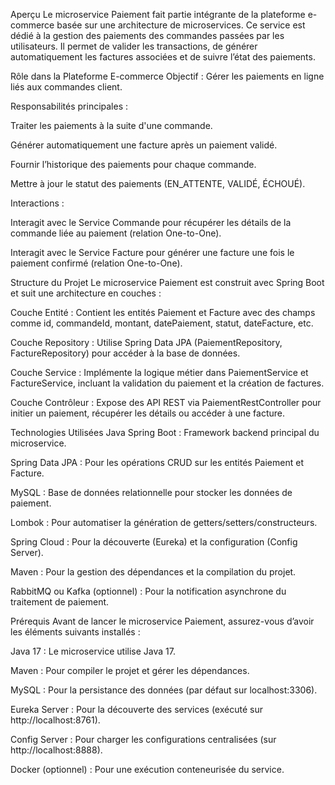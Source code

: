 Aperçu
Le microservice Paiement fait partie intégrante de la plateforme e-commerce basée sur une architecture de microservices. Ce service est dédié à la gestion des paiements des commandes passées par les utilisateurs. Il permet de valider les transactions, de générer automatiquement les factures associées et de suivre l’état des paiements.

Rôle dans la Plateforme E-commerce
Objectif : Gérer les paiements en ligne liés aux commandes client.

Responsabilités principales :

Traiter les paiements à la suite d'une commande.

Générer automatiquement une facture après un paiement validé.

Fournir l’historique des paiements pour chaque commande.

Mettre à jour le statut des paiements (EN_ATTENTE, VALIDÉ, ÉCHOUÉ).

Interactions :

Interagit avec le Service Commande pour récupérer les détails de la commande liée au paiement (relation One-to-One).

Interagit avec le Service Facture pour générer une facture une fois le paiement confirmé (relation One-to-One).

Structure du Projet
Le microservice Paiement est construit avec Spring Boot et suit une architecture en couches :

Couche Entité : Contient les entités Paiement et Facture avec des champs comme id, commandeId, montant, datePaiement, statut, dateFacture, etc.

Couche Repository : Utilise Spring Data JPA (PaiementRepository, FactureRepository) pour accéder à la base de données.

Couche Service : Implémente la logique métier dans PaiementService et FactureService, incluant la validation du paiement et la création de factures.

Couche Contrôleur : Expose des API REST via PaiementRestController pour initier un paiement, récupérer les détails ou accéder à une facture.

Technologies Utilisées
Java Spring Boot : Framework backend principal du microservice.

Spring Data JPA : Pour les opérations CRUD sur les entités Paiement et Facture.

MySQL : Base de données relationnelle pour stocker les données de paiement.

Lombok : Pour automatiser la génération de getters/setters/constructeurs.

Spring Cloud : Pour la découverte (Eureka) et la configuration (Config Server).

Maven : Pour la gestion des dépendances et la compilation du projet.

RabbitMQ ou Kafka (optionnel) : Pour la notification asynchrone du traitement de paiement.

Prérequis
Avant de lancer le microservice Paiement, assurez-vous d’avoir les éléments suivants installés :

Java 17 : Le microservice utilise Java 17.

Maven : Pour compiler le projet et gérer les dépendances.

MySQL : Pour la persistance des données (par défaut sur localhost:3306).

Eureka Server : Pour la découverte des services (exécuté sur http://localhost:8761).

Config Server : Pour charger les configurations centralisées (sur http://localhost:8888).

Docker (optionnel) : Pour une exécution conteneurisée du service.